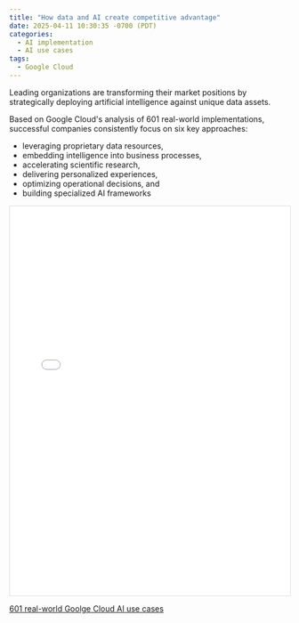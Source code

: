 ```yaml
---
title: "How data and AI create competitive advantage"
date: 2025-04-11 10:30:35 -0700 (PDT)
categories: 
  - AI implementation
  - AI use cases
tags:
  - Google Cloud
---
```


Leading organizations are transforming their market positions by strategically deploying artificial intelligence against unique data assets. 

Based on Google Cloud's analysis of 601 real-world implementations, successful companies consistently focus on six key approaches: 

* leveraging proprietary data resources, 
* embedding intelligence into business processes, 
* accelerating scientific research, 
* delivering personalized experiences, 
* optimizing operational decisions, and 
* building specialized AI frameworks

<div class="pdf-container" style="width: 100%; max-width: 960px;">
  <iframe 
    src="/assets/pdfs/How Companies Leverage Data for Competitive Advantage Through AI.pdf#page=1&view=FitH&pagemode=thumbs" 
    width="100%" 
    height="700px" 
    style="border: 1px solid #ddd;"
  ></iframe>
</div>

[601 real-world Goolge Cloud AI use cases](https://cloud.google.com/transform/101-real-world-generative-ai-use-cases-from-industry-leaders)